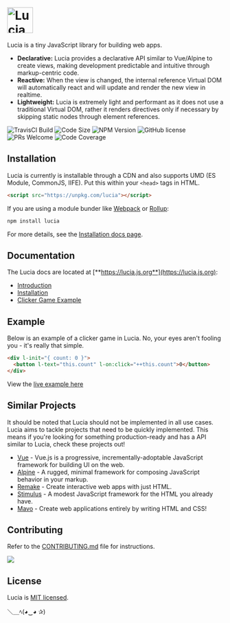 # <a href="http://lucia.js.org"><img src="https://raw.githubusercontent.com/aidenybai/lucia/master/.github/img/logo.svg" height="60" alt="Lucia Logo" aria-label="http://lucia.js.org" /></a>

Lucia is a tiny JavaScript library for building web apps.

- **Declarative:** Lucia provides a declarative API similar to Vue/Alpine to create views, making development predictable and intuitive through markup-centric code.
- **Reactive:** When the view is changed, the internal reference Virtual DOM will automatically react and will update and render the new view in realtime.
- **Lightweight:** Lucia is extremely light and performant as it does not use a traditional Virtual DOM, rather it renders directives only if necessary by skipping static nodes through element references.

![TravisCI Build](https://badgen.net/travis/aidenybai/lucia?color=7460E1&labelColor=1D1E32&style=flat-square&label=build) ![Code Size](https://badgen.net/badgesize/brotli/https/unpkg.com/lucia?color=7460E1&labelColor=1D1E32&style=flat-square&label=size) ![NPM Version](https://img.shields.io/npm/v/lucia?color=7460E1&labelColor=1D1E32&style=flat-square) ![GitHub license](https://img.shields.io/badge/license-MIT-blue.svg?color=7460E1&labelColor=1D1E32&style=flat-square) ![PRs Welcome](https://img.shields.io/badge/PRs-welcome-brightgreen.svg?color=7460E1&labelColor=1D1E32&style=flat-square) ![Code Coverage](https://img.shields.io/coveralls/github/aidenybai/lucia?color=7460E1&labelColor=1D1E32&style=flat-square)

## Installation

Lucia is currently is installable through a CDN and also supports UMD (ES Module, CommonJS, IIFE). Put this within your `<head>` tags in HTML.

```html
<script src="https://unpkg.com/lucia"></script>
```

If you are using a module bunder like [Webpack](https://webpack.js.org/) or [Rollup](https://rollupjs.org):

```sh
npm install lucia
```

For more details, see the [Installation docs page](https://lucia.js.org/docs/essentials/installation).

## Documentation

The Lucia docs are located at [**https://lucia.js.org**](https://lucia.js.org):

- [Introduction](https://lucia.js.org/docs/essentials/introduction)
- [Installation](https://lucia.js.org/docs/essentials/installation)
- [Clicker Game Example](https://lucia.js.org/docs/essentials/introduction#clicker-game-example)

## Example

Below is an example of a clicker game in Lucia. No, your eyes aren't fooling you - it's really that simple.

```html
<div l-init="{ count: 0 }">
  <button l-text="this.count" l-on:click="++this.count">0</button>
</div>
```

View the [live example here](https://codepen.io/aidenybai/pen/jOrXdKj)

## Similar Projects

It should be noted that Lucia should not be implemented in all use cases. Lucia aims to tackle projects that need to be quickly implemented. This means if you're looking for something production-ready and has a API similar to Lucia, check these projects out!

- [Vue](https://github.com/vuejs/vue) - Vue.js is a progressive, incrementally-adoptable JavaScript framework for building UI on the web.
- [Alpine](https://github.com/alpinejs/alpine) - A rugged, minimal framework for composing JavaScript behavior in your markup.
- [Remake](https://github.com/remake/remake-cli) - Create interactive web apps with just HTML.
- [Stimulus](https://github.com/stimulusjs/stimulus) - A modest JavaScript framework for the HTML you already have.
- [Mavo](https://github.com/mavoweb/mavo) - Create web applications entirely by writing HTML and CSS!

## Contributing

Refer to the [CONTRIBUTING.md](https://github.com/aidenybai/lucia/blob/master/.github/CONTRIBUTING.md) file for instructions.

<a href="https://github.com/aidenybai/lucia/graphs/contributors"><img src="https://opencollective.com/lucialand/contributors.svg?width=890" /></a>

## License

Lucia is [MIT licensed](LICENSE.md).

＼＿ﾍ(◕‿◕ ✰)
